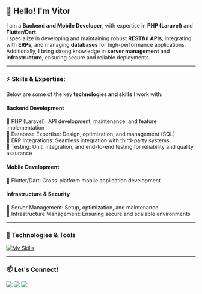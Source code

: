 ## 👋 Hello! I'm Vitor

I am a **Backend and Mobile Developer**, with expertise in **PHP (Laravel)** and **Flutter/Dart**.  
I specialize in developing and maintaining robust **RESTful APIs**, integrating with **ERPs**, and managing **databases** for high-performance applications.  
Additionally, I bring strong knowledge in **server management** and **infrastructure**, ensuring secure and reliable deployments.

---

### ⚡ **Skills & Expertise:**

Below are some of the key **technologies and skills** I work with:

#### **Backend Development**
🔹 PHP (Laravel): API development, maintenance, and feature implementation  
🔹 Database Expertise: Design, optimization, and management (SQL)  
🔹 ERP Integrations: Seamless integration with third-party systems  
🔹 Testing: Unit, integration, and end-to-end testing for reliability and quality assurance  

#### **Mobile Development**
🔹 Flutter/Dart: Cross-platform mobile application development  

#### **Infrastructure & Security**
🔹 Server Management: Setup, optimization, and maintenance  
🔹 Infrastructure Management: Ensuring secure and scalable environments  

---

### 🚀 **Technologies & Tools**

[![My Skills](https://skillicons.dev/icons?i=php,flutter,dart,laravel,sql,docker,linux)](https://skillicons.dev)  

---

### 📫 **Let's Connect!**

<div> 
  <a href="https://www.instagram.com/eduardozacchi_/" target="_blank"><img src="https://img.shields.io/badge/-Instagram-%23E4405F?style=for-the-badge&logo=instagram&logoColor=white" target="_blank"></a>
  <a href = "mailto:edzacchi@gmail.com"><img src="https://img.shields.io/badge/-Gmail-%23333?style=for-the-badge&logo=gmail&logoColor=white" target="_blank"></a>
  <a href="https://www.linkedin.com/in/eduardo-ferreira-de-macedo-zacchi/" target="_blank"><img src="https://img.shields.io/badge/-LinkedIn-%230077B5?style=for-the-badge&logo=linkedin&logoColor=white" target="_blank"></a>  
</div>
